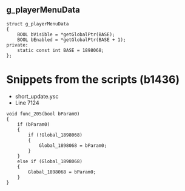 <h2>g_playerMenuData</h2>

```
struct g_playerMenuData
{
	BOOL bVisible = *getGlobalPtr(BASE);
	BOOL bEnabled = *getGlobalPtr(BASE + 1);
private:
	static const int BASE = 1898068;
};
```

# Snippets from the scripts (b1436)
- short_update.ysc
- Line 7124
```
void func_205(bool bParam0)
{
	if (bParam0)
	{
		if (!Global_1898068)
		{
			Global_1898068 = bParam0;
		}
	}
	else if (Global_1898068)
	{
		Global_1898068 = bParam0;
	}
}
```